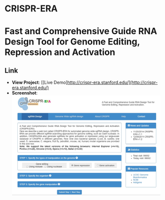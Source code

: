 # CRISPR-ERA
# Fast and Comprehensive Guide RNA Design Tool for Genome Editing, Repression and Activation



## Link
- **View Project**: [[Live Demo]http://crispr-era.stanford.edu/](http://crispr-era.stanford.edu/)
- **Screenshot**:
  ![Screenshot of the project](screenshot/screenshot_3.png)

